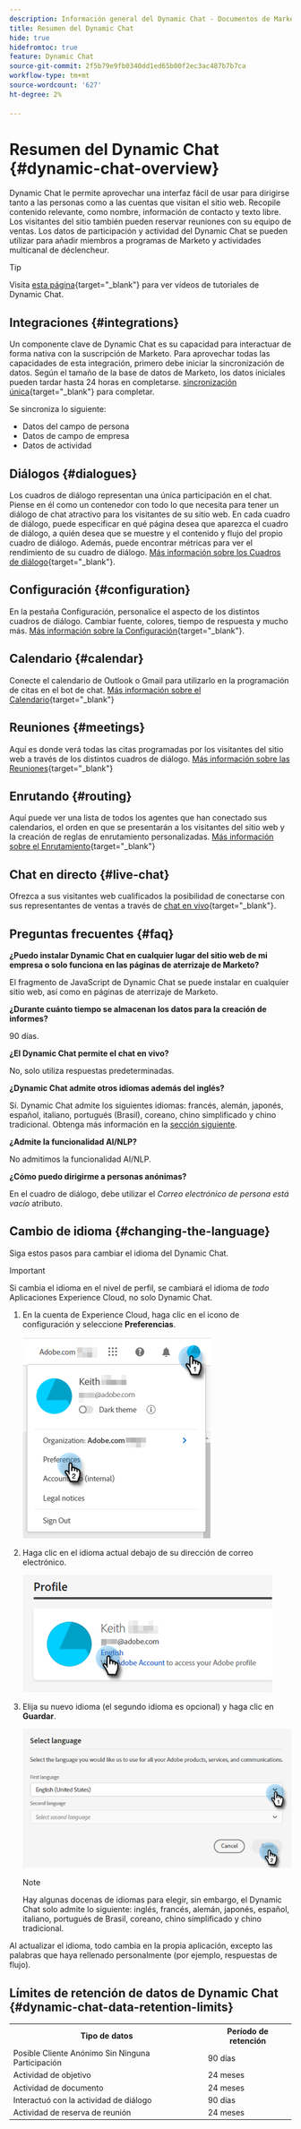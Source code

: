 ```yaml
---
description: Información general del Dynamic Chat - Documentos de Marketo - Documentación del producto
title: Resumen del Dynamic Chat
hide: true
hidefromtoc: true
feature: Dynamic Chat
source-git-commit: 2f5b79e9fb0340dd1ed65b00f2ec3ac487b7b7ca
workflow-type: tm+mt
source-wordcount: '627'
ht-degree: 2%

---
```


# Resumen del Dynamic Chat {#dynamic-chat-overview}

Dynamic Chat le permite aprovechar una interfaz fácil de usar para dirigirse tanto a las personas como a las cuentas que visitan el sitio web. Recopile contenido relevante, como nombre, información de contacto y texto libre. Los visitantes del sitio también pueden reservar reuniones con su equipo de ventas. Los datos de participación y actividad del Dynamic Chat se pueden utilizar para añadir miembros a programas de Marketo y actividades multicanal de déclencheur.

>[!TIP]
>
>Visita [esta página](https://experienceleague.adobe.com/docs/marketo-learn/tutorials/dynamic-chat/dynamic-chat-overview.html){target="_blank"} para ver vídeos de tutoriales de Dynamic Chat.

## Integraciones {#integrations}

Un componente clave de Dynamic Chat es su capacidad para interactuar de forma nativa con la suscripción de Marketo. Para aprovechar todas las capacidades de esta integración, primero debe iniciar la sincronización de datos. Según el tamaño de la base de datos de Marketo, los datos iniciales pueden tardar hasta 24 horas en completarse. [sincronización única](/help/marketo/product-docs/demand-generation/dynamic-chat-two/integrations/adobe-marketo-engage.md){target="_blank"} para completar.

Se sincroniza lo siguiente:

* Datos del campo de persona
* Datos de campo de empresa
* Datos de actividad

## Diálogos {#dialogues}

Los cuadros de diálogo representan una única participación en el chat. Piense en él como un contenedor con todo lo que necesita para tener un diálogo de chat atractivo para los visitantes de su sitio web. En cada cuadro de diálogo, puede especificar en qué página desea que aparezca el cuadro de diálogo, a quién desea que se muestre y el contenido y flujo del propio cuadro de diálogo. Además, puede encontrar métricas para ver el rendimiento de su cuadro de diálogo. [Más información sobre los Cuadros de diálogo](/help/marketo/product-docs/demand-generation/dynamic-chat-two/automated-chat/dialogue-overview.md){target="_blank"}.

## Configuración {#configuration}

En la pestaña Configuración, personalice el aspecto de los distintos cuadros de diálogo. Cambiar fuente, colores, tiempo de respuesta y mucho más. [Más información sobre la Configuración](/help/marketo/product-docs/demand-generation/dynamic-chat-two/setup-and-configuration/configuration.md){target="_blank"}.

## Calendario {#calendar}

Conecte el calendario de Outlook o Gmail para utilizarlo en la programación de citas en el bot de chat. [Más información sobre el Calendario](/help/marketo/product-docs/demand-generation/dynamic-chat-two/setup-and-configuration/agent-settings.md#connect-calendar){target="_blank"}

## Reuniones {#meetings}

Aquí es donde verá todas las citas programadas por los visitantes del sitio web a través de los distintos cuadros de diálogo. [Más información sobre las Reuniones](/help/marketo/product-docs/demand-generation/dynamic-chat-two/meeting-list.md){target="_blank"}

## Enrutando {#routing}

Aquí puede ver una lista de todos los agentes que han conectado sus calendarios, el orden en que se presentarán a los visitantes del sitio web y la creación de reglas de enrutamiento personalizadas. [Más información sobre el Enrutamiento](/help/marketo/product-docs/demand-generation/dynamic-chat-two/setup-and-configuration/routing.md){target="_blank"}

## Chat en directo {#live-chat}

Ofrezca a sus visitantes web cualificados la posibilidad de conectarse con sus representantes de ventas a través de [chat en vivo](/help/marketo/product-docs/demand-generation/dynamic-chat-two/live-chat/live-chat-overview.md){target="_blank"}.

## Preguntas frecuentes {#faq}

**¿Puedo instalar Dynamic Chat en cualquier lugar del sitio web de mi empresa o solo funciona en las páginas de aterrizaje de Marketo?**

El fragmento de JavaScript de Dynamic Chat se puede instalar en cualquier sitio web, así como en páginas de aterrizaje de Marketo.

**¿Durante cuánto tiempo se almacenan los datos para la creación de informes?**

90 días.

**¿El Dynamic Chat permite el chat en vivo?**

No, solo utiliza respuestas predeterminadas.

**¿Dynamic Chat admite otros idiomas además del inglés?**

Sí. Dynamic Chat admite los siguientes idiomas: francés, alemán, japonés, español, italiano, portugués (Brasil), coreano, chino simplificado y chino tradicional. Obtenga más información en la [sección siguiente](#changing-the-language).

**¿Admite la funcionalidad AI/NLP?**

No admitimos la funcionalidad AI/NLP.

**¿Cómo puedo dirigirme a personas anónimas?**

En el cuadro de diálogo, debe utilizar el _Correo electrónico de persona está vacío_ atributo.

## Cambio de idioma {#changing-the-language}

Siga estos pasos para cambiar el idioma del Dynamic Chat.

>[!IMPORTANT]
>
>Si cambia el idioma en el nivel de perfil, se cambiará el idioma de _todo_ Aplicaciones Experience Cloud, no solo Dynamic Chat.

1. En la cuenta de Experience Cloud, haga clic en el icono de configuración y seleccione **Preferencias**.

   ![](assets/dynamic-chat-overview-1.png)

1. Haga clic en el idioma actual debajo de su dirección de correo electrónico.

   ![](assets/dynamic-chat-overview-2.png)

1. Elija su nuevo idioma (el segundo idioma es opcional) y haga clic en **Guardar**.

   ![](assets/dynamic-chat-overview-3.png)

   >[!NOTE]
   >
   >Hay algunas docenas de idiomas para elegir, sin embargo, el Dynamic Chat solo admite lo siguiente: inglés, francés, alemán, japonés, español, italiano, portugués de Brasil, coreano, chino simplificado y chino tradicional.

Al actualizar el idioma, todo cambia en la propia aplicación, excepto las palabras que haya rellenado personalmente (por ejemplo, respuestas de flujo).

## Límites de retención de datos de Dynamic Chat {#dynamic-chat-data-retention-limits}

<table>
  <th>Tipo de datos</th>
  <th>Período de retención</th>
 <tr>
  <td>Posible Cliente Anónimo Sin Ninguna Participación</td>
  <td>90 días</td>
 </tr>
 <tr>
  <td>Actividad de objetivo</td>
  <td>24 meses</td>
 </tr>
 <tr>
  <td>Actividad de documento</td>
  <td>24 meses</td>
 </tr>
 <tr>
  <td>Interactuó con la actividad de diálogo</td>
  <td>90 días</td>
 </tr>
 <tr>
  <td>Actividad de reserva de reunión</td>
  <td>24 meses</td>
 </tr>
</table>
